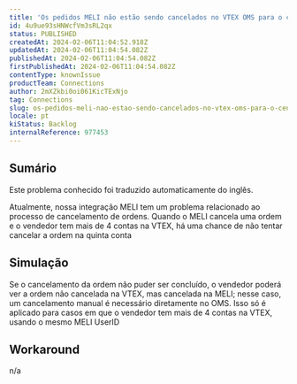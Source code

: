 ```yaml
---
title: 'Os pedidos MELI não estão sendo cancelados no VTEX OMS para o cenário de contas múltiplas'
id: 4u9ue93sHNWcfVm3sRL2qx
status: PUBLISHED
createdAt: 2024-02-06T11:04:52.918Z
updatedAt: 2024-02-06T11:04:54.082Z
publishedAt: 2024-02-06T11:04:54.082Z
firstPublishedAt: 2024-02-06T11:04:54.082Z
contentType: knownIssue
productTeam: Connections
author: 2mXZkbi0oi061KicTExNjo
tag: Connections
slug: os-pedidos-meli-nao-estao-sendo-cancelados-no-vtex-oms-para-o-cenario-de-contas-multiplas
locale: pt
kiStatus: Backlog
internalReference: 977453
---
```


## Sumário

<div class="alert alert-info">
  <p>Este problema conhecido foi traduzido automaticamente do inglês.</p>
</div>



Atualmente, nossa integração MELI tem um problema relacionado ao processo de cancelamento de ordens. Quando o MELI cancela uma ordem e o vendedor tem mais de 4 contas na VTEX, há uma chance de não tentar cancelar a ordem na quinta conta

## Simulação



Se o cancelamento da ordem não puder ser concluído, o vendedor poderá ver a ordem não cancelada na VTEX, mas cancelada na MELI; nesse caso, um cancelamento manual é necessário diretamente no OMS.
Isso só é aplicado para casos em que o vendedor tem mais de 4 contas na VTEX, usando o mesmo MELI UserID

## Workaround


n/a





